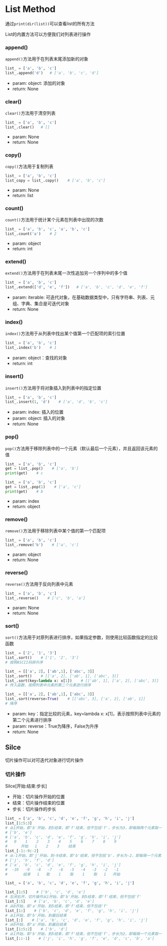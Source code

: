 # List Method

通过`print(dir(list))`可以查看list的所有方法

List的内置方法可以方便我们对列表进行操作

### append()

`append()`方法用于在列表末尾添加新的对象

```python
list_ = ['a', 'b', 'c']
list_.append('d')   # ['a', 'b', 'c', 'd']
```

- param: object: 添加的对象
- return: None

### clear()

`clear()`方法用于清空列表

```python
list_ = ['a', 'b', 'c']
list_.clear()   # []
```

- param: None
- return: None

### copy()

`copy()`方法用于复制列表

```python
list_ = ['a', 'b', 'c']
list_copy = list_.copy()    # ['a', 'b', 'c']
```

- param: None
- return: list

### count()

`count()`方法用于统计某个元素在列表中出现的次数

```python
list_ = ['a', 'b', 'c', 'a', 'b', 'c']
list_.count('a')    # 2
```

- param: object
- return: int

### extend()

`extend()`方法用于在列表末尾一次性追加另一个序列中的多个值

```python
list_ = ['a', 'b', 'c']
list_.extend(['d', 'e', 'f'])   # ['a', 'b', 'c', 'd', 'e', 'f']
```

- param: iterable: 可迭代对象，在基础数据类型中，只有字符串、列表、元组、字典、集合是可迭代对象
- return: None

### index()

`index()`方法用于从列表中找出某个值第一个匹配项的索引位置

```python
list_ = ['a', 'b', 'c']
list_.index('b')    # 1
```

- param: object：查找的对象
- return: int

### insert()

`insert()`方法用于将对象插入到列表中的指定位置

```python
list_ = ['a', 'b', 'c']
list_.insert(1, 'd')    # ['a', 'd', 'b', 'c']
```

- param: index: 插入的位置
- param: object: 插入的对象
- return: None

### pop()

`pop()`方法用于移除列表中的一个元素（默认最后一个元素），并且返回该元素的值

```python
list_ = ['a', 'b', 'c']
get = list_.pop()    # ['a', 'b']
print(get)    # c

list_ = ['a', 'b', 'c']
get = list_.pop(1)    # ['a', 'c']
print(get)    # b
```

- param: index
- return: object

### remove()

`remove()`方法用于移除列表中某个值的第一个匹配项

```python
list_ = ['a', 'b', 'c']
list_.remove('b')    # ['a', 'c']
```

- param: object
- return: None

### reverse()

`reverse()`方法用于反向列表中元素

```python
list_ = ['a', 'b', 'c']
list_.reverse()    # ['c', 'b', 'a']
```

- param: None
- return: None

### sort()

`sort()`方法用于对原列表进行排序，如果指定参数，则使用比较函数指定的比较函数

```python
list_ = ['2', '1', '3']
list_.sort()    # ['1', '2', '3']
# 按照ASCII码排升序

list_ = [['a', 2], ['ab',1], ['abc', 3]]
list_.sort()    # [['a', 2], ['ab', 1], ['abc', 3]]
list_.sort(key=lambda x: x[1])    # [['ab', 1], ['a', 2], ['abc', 3]]
# 传入函数，按照列表中元素的第二个元素进行排序

list_ = [['a', 2], ['ab',1], ['abc', 3]]
list_.sort(reverse=True)    # [['abc', 3], ['a', 2], ['ab', 1]]
# 降序
```

- param: key：指定比较的元素，key=lambda x: x[1]，表示按照列表中元素的第二个元素进行排序
- param: reverse：True为降序，False为升序
- return: None


## Silce

切片操作可以对可迭代对象进行切片操作

### 切片操作

Silce[开始:结束:步长]
- 开始：切片操作开始的位置
- 结束：切片操作结束的位置
- 步长：切片操作的步长



```python
list_ = ['a', 'b', 'c', 'd', 'e', 'f', 'g', 'h', 'i', 'j']
list_[1:5:3]    
# 从1开始，即'b'开始，到5结束，即'f'结束，但不包括'f'，步长为3，即每隔两个元素取一个元素
# ['b', 'e']
# ['a', 'b', 'c', 'd', 'e', 'f', 'g', 'h', 'i', 'j']
#   0    1    2    3    4    5    6    7    8    9
#      开始   1    2    3    结束
list_[-1:-9:-2]
# 从-1开始，即'j'开始，到-9结束，即'b'结束，但不包括'b'，步长为-2，即每隔一个元素取一个元素
# ['j', 'h', 'f', 'd']
# ['a', 'b', 'c', 'd', 'e', 'f', 'g', 'h', 'i', 'j']
#  -10   -9   -8   -7   -6   -5   -4   -3   -2   -1
#       结束   1   取    1    取    1    取   1   开始
```


```python
list_ = ['a', 'b', 'c', 'd', 'e', 'f', 'g', 'h', 'i', 'j']

list_[1:5]    # ['b', 'c', 'd', 'e']    
# 左闭右开，切片操作从1开始，即'b'开始，到5结束，即'f'结束，但不包括'f'
list_[:5]    # ['a', 'b', 'c', 'd', 'e']
# 从0开始，即'a'开始，到5结束，即'f'结束，但不包括'f'
list_[1:]    # ['b', 'c', 'd', 'e', 'f', 'g', 'h', 'i', 'j']
# 从1开始，即'b'开始，到最后结束
list_[:]    # ['a', 'b', 'c', 'd', 'e', 'f', 'g', 'h', 'i', 'j']
# 从0开始，即'a'开始，到最后结束
list_[1:5:2]    # ['b', 'd']
# 从1开始，即'b'开始，到5结束，即'f'结束，但不包括'f'，步长为2，即每隔一个元素取一个元素
list_[::-1]    # ['j', 'i', 'h', 'g', 'f', 'e', 'd', 'c', 'b', 'a']
```






